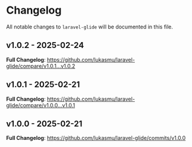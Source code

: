 # Changelog

All notable changes to `laravel-glide` will be documented in this file.

## v1.0.2 - 2025-02-24

**Full Changelog**: https://github.com/lukasmu/laravel-glide/compare/v1.0.1...v1.0.2

## v1.0.1 - 2025-02-21

**Full Changelog**: https://github.com/lukasmu/laravel-glide/compare/v1.0.0...v1.0.1

## v1.0.0 - 2025-02-21

**Full Changelog**: https://github.com/lukasmu/laravel-glide/commits/v1.0.0
